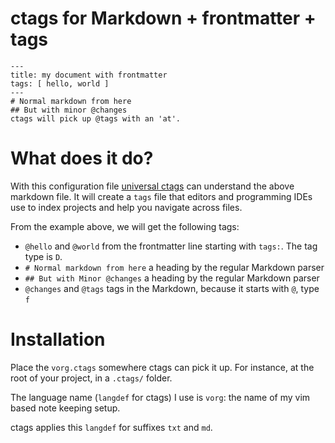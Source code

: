# ctags for Markdown + frontmatter + tags

```
---
title: my document with frontmatter
tags: [ hello, world ]
---
# Normal markdown from here
## But with minor @changes
ctags will pick up @tags with an 'at'.
```

# What does it do?

With this configuration file [universal ctags](ctags.io) can understand the
above markdown file.
It will create a ```tags``` file that editors and programming IDEs use to index
projects and help you navigate across files.

From the example above, we will get the following tags:

 * ```@hello``` and ```@world``` from the frontmatter line starting with ```tags:```. The tag type is ```D```.
 * ```# Normal markdown from here``` a heading by the regular Markdown parser
 * ```## But with Minor @changes``` a heading by the regular Markdown parser
 * ```@changes``` and ```@tags``` tags in the Markdown, because it starts with ```@```, type ```f```

# Installation

Place the ```vorg.ctags``` somewhere ctags can pick it up.  For instance, at the
root of your project, in a ```.ctags/``` folder.

The language name (```langdef``` for ctags) I use is ```vorg```: the name of my
vim based note keeping setup.

ctags applies this ```langdef``` for suffixes ```txt``` and ```md```.
